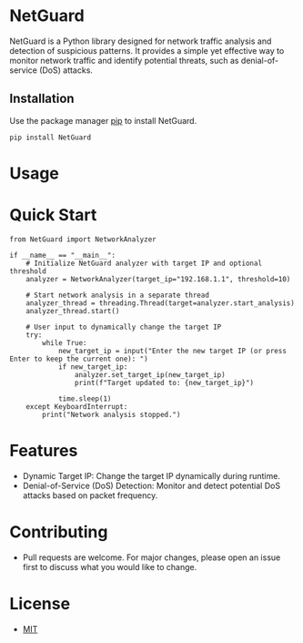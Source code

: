 # NetGuard

NetGuard is a Python library designed for network traffic analysis and detection of suspicious patterns. It provides a simple yet effective way to monitor network traffic and identify potential threats, such as denial-of-service (DoS) attacks.

## Installation

Use the package manager [pip](https://pip.pypa.io/en/stable/) to install NetGuard.

```pip install NetGuard```


# Usage
# Quick Start

```
from NetGuard import NetworkAnalyzer

if __name__ == "__main__":
    # Initialize NetGuard analyzer with target IP and optional threshold
    analyzer = NetworkAnalyzer(target_ip="192.168.1.1", threshold=10)

    # Start network analysis in a separate thread
    analyzer_thread = threading.Thread(target=analyzer.start_analysis)
    analyzer_thread.start()

    # User input to dynamically change the target IP
    try:
        while True:
            new_target_ip = input("Enter the new target IP (or press Enter to keep the current one): ")
            if new_target_ip:
                analyzer.set_target_ip(new_target_ip)
                print(f"Target updated to: {new_target_ip}")

            time.sleep(1)
    except KeyboardInterrupt:
        print("Network analysis stopped.")
```

# Features

- Dynamic Target IP: Change the target IP dynamically during runtime.
- Denial-of-Service (DoS) Detection: Monitor and detect potential DoS attacks based on packet frequency.
  
# Contributing

- Pull requests are welcome. For major changes, please open an issue first to discuss what you would like to change.
  
# License

- [MIT](https://opensource.org/licenses/MIT)
